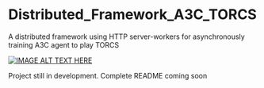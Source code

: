 # Distributed_Framework_A3C_TORCS
A distributed framework using HTTP server-workers for asynchronously training A3C agent to play TORCS

[![IMAGE ALT TEXT HERE](resources/frame219.png)](https://drive.google.com/open?id=10RYonSNVH6DV6kZ-_DiN4o7iJK-2LZ-S)

Project still in development. Complete README coming soon
